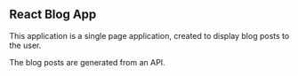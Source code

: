 ## React Blog App

This application is a single page application, created to display blog posts to the user. 

The blog posts are generated from an API.